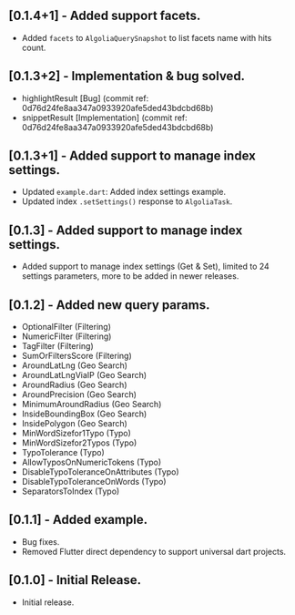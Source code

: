 ## [0.1.4+1] - Added support facets.
- Added `facets` to ``AlgoliaQuerySnapshot`` to list facets name with hits count.

## [0.1.3+2] - Implementation & bug solved.
- highlightResult [Bug] (commit ref: 0d76d24fe8aa347a0933920afe5ded43bdcbd68b)
- snippetResult [Implementation] (commit ref: 0d76d24fe8aa347a0933920afe5ded43bdcbd68b)

## [0.1.3+1] - Added support to manage index settings.
- Updated `example.dart`: Added index settings example.
- Updated index `.setSettings()` response to `AlgoliaTask`.

## [0.1.3] - Added support to manage index settings.
- Added support to manage index settings (Get & Set), limited to 24 settings parameters, more to be added in newer releases.

## [0.1.2] - Added new query params.
- OptionalFilter (Filtering)
- NumericFilter (Filtering)
- TagFilter (Filtering)
- SumOrFiltersScore (Filtering)
- AroundLatLng (Geo Search)
- AroundLatLngViaIP (Geo Search)
- AroundRadius (Geo Search)
- AroundPrecision (Geo Search)
- MinimumAroundRadius (Geo Search)
- InsideBoundingBox (Geo Search)
- InsidePolygon (Geo Search)
- MinWordSizefor1Typo (Typo)
- MinWordSizefor2Typos (Typo)
- TypoTolerance (Typo)
- AllowTyposOnNumericTokens (Typo)
- DisableTypoToleranceOnAttributes (Typo)
- DisableTypoToleranceOnWords (Typo)
- SeparatorsToIndex (Typo)

## [0.1.1] - Added example.
* Bug fixes.
* Removed Flutter direct dependency to support universal dart projects.

## [0.1.0] - Initial Release.
* Initial release.
